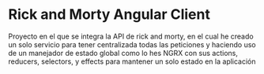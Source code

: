 # Rick and Morty Angular Client

Proyecto en el que se integra la API de rick and morty, en el cual he creado un solo servicio para tener centralizada todas las peticiones y haciendo uso de un manejador de estado global como lo hes NGRX con sus actions, reducers, selectors, y effects para mantener un solo estado en la aplicación
